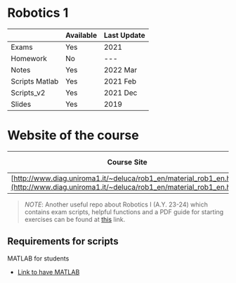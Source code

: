 # Robotics 1

|                | Available | Last Update |
| -------------- | --------- | ----------- |
| Exams          | Yes       | 2021        |
| Homework       | No        | ---         |
| Notes          | Yes       | 2022 Mar    |
| Scripts Matlab | Yes       | 2021 Feb    |
| Scripts_v2     | Yes       | 2021 Dec    |
| Slides         | Yes       | 2019        |

# Website of the course

| Course Site                                                                                                                            | Last Update |
| -------------------------------------------------------------------------------------------------------------------------------------- | ----------- |
| [http://www.diag.uniroma1.it/~deluca/rob1_en/material_rob1_en.html](http://www.diag.uniroma1.it/~deluca/rob1_en/material_rob1_en.html) | 2024        |

> _NOTE_: Another useful repo about Robotics I (A.Y. 23-24) which contains exam scripts, helpful functions and a PDF guide for starting exercises can be found at [this](https://github.com/MartinaDoku2001/robotics1_scripts) link. 

## Requirements for scripts

MATLAB for students

* [Link to have MATLAB](https://it.mathworks.com/academia/tah-portal/sapienza-universita-di-roma-40576534.html)
